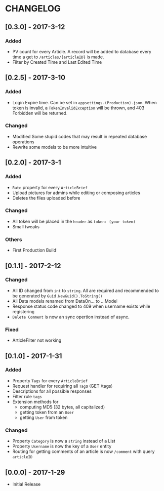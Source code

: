 ﻿# CHANGELOG

## [0.3.0] - 2017-3-12
### Added
- PV count for every Article. A record will be added to database every time a get to `/articles/{articleID}` is made.
- Filter by Created Time and Last Edited Time


## [0.2.5] - 2017-3-10
### Added
- Login Expire time. Can be set in `appsettings.(Production).json`. When token is invalid, a `TokenInvalidException` will be thrown, and 403 Forbidden will be returned.

### Changed
- Modified Some stupid codes that may result in repeated database operations 
- Rewrite some models to be more intuitive



## [0.2.0] - 2017-3-1
### Added
- `Rate` property for every `ArticleBrief`
- Upload pictures for admins while editing or composing articles
- Deletes the files uploaded before

### Changed
- All token will be placed in the `header` as `token: (your token)`
- Small tweaks

### Others
- First Production Build


## [0.1.1] - 2017-2-12
### Changed
- All ID changed from `int` to `string`. All are required and recommended to be generated by `Guid.NewGuid().ToString()`
- All Data models renamed from DataOn... to ...Model
- Response status code changed to 409 when username exists while registering
- `Delete Comment` is now an sync opertion instead of async.

### Fixed
- ArticleFilter not working

## [0.1.0] - 2017-1-31
### Added
- Property `Tags` for every `ArticleBrief`
- Request handler for requiring all `Tag`s (GET /tags)
- Descriptions for all possible responses
- Filter rule `tags`
- Extension methods for  
  - computing MD5 (32 bytes, all capitalized)
  - getting token from an `User`
  - getting `User` from token

### Changed
- Property `Category` is now a `string` instead of a List<string>
- Property `Username` is now the key of a `User` entity
- Routing for getting comments of an article is now `/comment` with query `articleID`

## [0.0.0] - 2017-1-29
- Initial Release